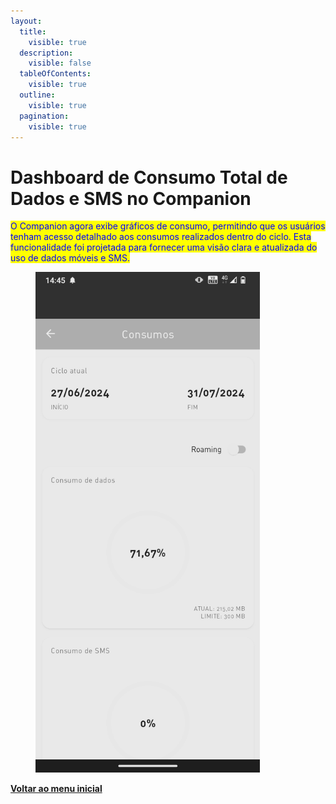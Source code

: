 ```yaml
---
layout:
  title:
    visible: true
  description:
    visible: false
  tableOfContents:
    visible: true
  outline:
    visible: true
  pagination:
    visible: true
---
```


# Dashboard de Consumo Total de Dados e SMS no Companion

<mark style="color:blue;">O Companion agora exibe gráficos de consumo, permitindo que os usuários tenham acesso detalhado aos consumos realizados dentro do ciclo. Esta funcionalidade foi projetada para fornecer uma visão clara e atualizada do uso de dados móveis e SMS.</mark>

<figure><img src="../../.gitbook/assets/image (1).png" alt="" width="359"><figcaption></figcaption></figure>

[**Voltar ao menu inicial**](./)
